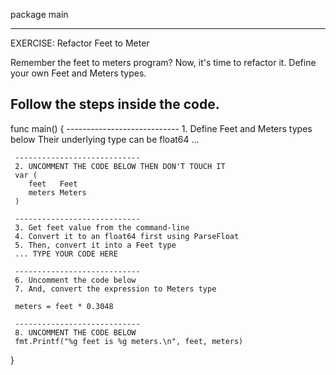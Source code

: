 
package main

 ---------------------------------------------------------
 EXERCISE: Refactor Feet to Meter

  Remember the feet to meters program?
  Now, it's time to refactor it.
  Define your own Feet and Meters types.

  Follow the steps inside the code.
 ---------------------------------------------------------

func main() {
	 ----------------------------
	 1. Define Feet and Meters types below
	    Their underlying type can be float64
	 ...

	 ----------------------------
	 2. UNCOMMENT THE CODE BELOW THEN DON'T TOUCH IT
	 var (
	 	feet   Feet
	 	meters Meters
	 )

	 ----------------------------
	 3. Get feet value from the command-line
	 4. Convert it to an float64 first using ParseFloat
	 5. Then, convert it into a Feet type
	 ... TYPE YOUR CODE HERE

	 ----------------------------
	 6. Uncomment the code below
	 7. And, convert the expression to Meters type

	 meters = feet * 0.3048

	 ----------------------------
	 8. UNCOMMENT THE CODE BELOW
	 fmt.Printf("%g feet is %g meters.\n", feet, meters)
}